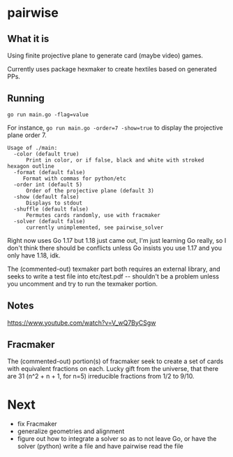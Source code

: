 # pairwise

## What it is 

Using finite projective plane to generate card (maybe video) games. 

Currently uses package hexmaker to create hextiles based on generated PPs. 

## Running

`go run main.go -flag=value`

For instance, `go run main.go -order=7 -show=true` to display the projective
plane order 7. 

```
Usage of ./main:
  -color (default true)
      Print in color, or if false, black and white with stroked hexagon outline
  -format (default false)
     Format with commas for python/etc
  -order int (default 5)
      Order of the projective plane (default 3)
  -show (default false)
      Displays to stdout
  -shuffle (default false)
      Permutes cards randomly, use with fracmaker
  -solver (default false) 
      currently unimplemented, see pairwise_solver
```

Right now uses Go 1.17 but 1.18 just came out, I'm just
learning Go really, so I don't think there should be conflicts unless Go
insists you use 1.17 and you only have 1.18, idk. 

The (commented-out) texmaker part both requires an external library, and seeks
to write a test file into etc/test.pdf -- shouldn't be a problem unless you
uncomment and try to run the texmaker portion.

## Notes

https://www.youtube.com/watch?v=V_wQ7ByCSgw

## Fracmaker 

The (commented-out) portion(s) of fracmaker seek to create a set of cards with
equivalent fractions on each. Lucky gift from the universe, that there are 31
(n^2 + n + 1, for n=5) irreducible fractions from 1/2 to 9/10. 

# Next

- fix Fracmaker
- generalize geometries and alignment
- figure out how to integrate a solver so as to not leave Go, or have the
  solver (python) write a file and have pairwise read the file

